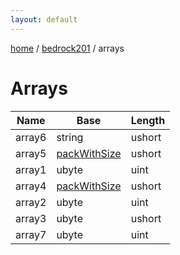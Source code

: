```yaml
---
layout: default
---
```


[home](/)  /  [bedrock201](/protocol/bedrock201)  /  arrays

# Arrays

Name | Base | Length
---|---|---
array6 | string | ushort
array5 | [packWithSize](/protocol/bedrock201/types/pack-with-size) | ushort
array1 | ubyte | uint
array4 | [packWithSize](/protocol/bedrock201/types/pack-with-size) | ushort
array2 | ubyte | uint
array3 | ubyte | ushort
array7 | ubyte | uint
